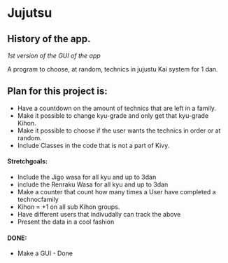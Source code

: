 # Jujutsu

<h2> History of the app. </h2>
<em>1st version of the GUI of the app</em>

A program to choose, at random, technics in jujustu Kai system for 1 dan.

<h2>Plan for this project is:</h2>
<ul>
  <li> Have a countdown on the amount of technics that are left in a family. </li>
  <li>Make it possible to change kyu-grade and only get that kyu-grade Kihon.</li>
  <li>Make it possible to choose if the user wants the technics in order or at random.</li> 
  <li>Include Classes in the code that is not a part of Kivy.</li> 
</ul>

<h4>Stretchgoals:</h4>
<ul>
   <li> Include the Jigo wasa for all kyu and up to 3dan</li>
   <li>include the Renraku Wasa for all kyu and up to 3dan</li>
   <li>Make a counter that count how many times a User have completed a technocfamily</li>
   <li>Kihon = +1 on all sub Kihon groups.</li>
   <li>Have different users that indivudally can track the above</li>
   <li>Present the data in a cool fashion</li>
</ul>
  

<h4>DONE:</h4>
<ul>
  <li> Make a GUI - Done</li>
</ul>

